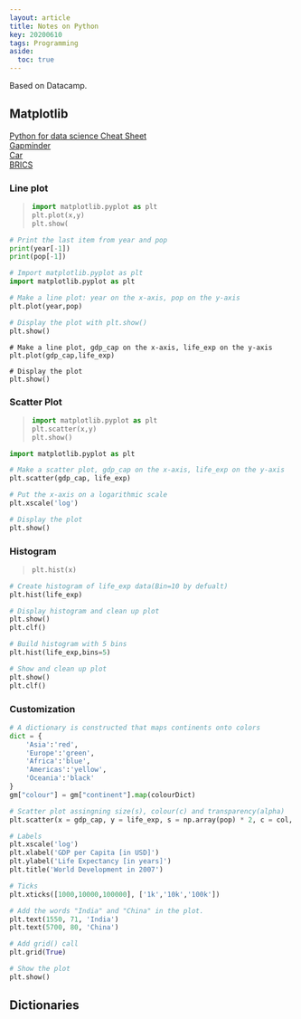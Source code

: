 ```yaml
---
layout: article
title: Notes on Python
key: 20200610
tags: Programming
aside:
  toc: true
---
```



Based on Datacamp.

<!--more-->


## Matplotlib

[Python for data science Cheat Sheet](https://datacamp-community-prod.s3.amazonaws.com/e30fbcd9-f595-4a9f-803d-05ca5bf84612)  
[Gapminder](https://assets.datacamp.com/production/repositories/287/datasets/5b1e4356f9fa5b5ce32e9bd2b75c777284819cca/gapminder.csv)  
[Car](https://assets.datacamp.com/production/repositories/287/datasets/79b3c22c47a2f45a800c62cae39035ff2ea4e609/cars.csv)  
[BRICS](https://assets.datacamp.com/production/repositories/287/datasets/b60fb5bdbeb4e4ab0545c485d351e6ff5428a155/brics.csv)

### Line plot

> ```py
> import matplotlib.pyplot as plt
> plt.plot(x,y)
> plt.show(
> ```

```py
# Print the last item from year and pop
print(year[-1])
print(pop[-1])

# Import matplotlib.pyplot as plt
import matplotlib.pyplot as plt

# Make a line plot: year on the x-axis, pop on the y-axis
plt.plot(year,pop)

# Display the plot with plt.show()
plt.show()
```

```
# Make a line plot, gdp_cap on the x-axis, life_exp on the y-axis
plt.plot(gdp_cap,life_exp)

# Display the plot
plt.show()
```

### Scatter Plot

> ```py
> import matplotlib.pyplot as plt
> plt.scatter(x,y)
> plt.show()
> ```

```py
import matplotlib.pyplot as plt

# Make a scatter plot, gdp_cap on the x-axis, life_exp on the y-axis
plt.scatter(gdp_cap, life_exp)

# Put the x-axis on a logarithmic scale
plt.xscale('log')

# Display the plot
plt.show()
```

### Histogram

> ```py
> plt.hist(x)
> ```

```py
# Create histogram of life_exp data(Bin=10 by defualt)
plt.hist(life_exp)

# Display histogram and clean up plot
plt.show()
plt.clf()

# Build histogram with 5 bins
plt.hist(life_exp,bins=5)

# Show and clean up plot
plt.show()
plt.clf()
```

### Customization

```py
# A dictionary is constructed that maps continents onto colors
dict = {
    'Asia':'red',
    'Europe':'green',
    'Africa':'blue',
    'Americas':'yellow',
    'Oceania':'black'
}
gm["colour"] = gm["continent"].map(colourDict)

# Scatter plot assingning size(s), colour(c) and transparency(alpha)
plt.scatter(x = gdp_cap, y = life_exp, s = np.array(pop) * 2, c = col, alpha = 0.8)

# Labels
plt.xscale('log') 
plt.xlabel('GDP per Capita [in USD]')
plt.ylabel('Life Expectancy [in years]')
plt.title('World Development in 2007')

# Ticks
plt.xticks([1000,10000,100000], ['1k','10k','100k'])

# Add the words "India" and "China" in the plot.
plt.text(1550, 71, 'India')
plt.text(5700, 80, 'China')

# Add grid() call
plt.grid(True)

# Show the plot
plt.show()
```

## Dictionaries